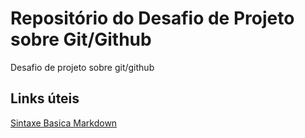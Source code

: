 # Repositório do Desafio de Projeto sobre Git/Github 
Desafio de projeto sobre git/github

## Links úteis 
[Sintaxe Basica Markdown](https://www.markdownguide.org/basic-syntax/)
